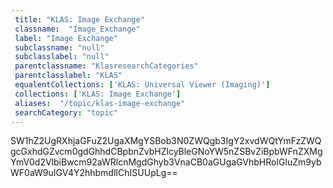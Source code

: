 ```yaml
--- 
 title: "KLAS: Image Exchange" 
 classname:  "Image_Exchange" 
 label: "Image Exchange" 
 subclassname: "null" 
 subclasslabel: "null" 
 parentclassname: "KlasresearchCategories" 
 parentclasslabel: "KLAS" 
 equalentCollections: ['KLAS: Universal Viewer (Imaging)'] 
 collections: ['KLAS: Image Exchange']
 aliases:  "/topic/klas-image-exchange"  
 searchCategory: "topic" 
---
```

SW1hZ2UgRXhjaGFuZ2UgaXMgYSBob3N0ZWQgb3IgY2xvdWQtYmFzZWQgcGxhdGZvcm0gdGhhdCBpbnZvbHZlcyBleGNoYW5nZSBvZiBpbWFnZXMgYmV0d2VlbiBwcm92aWRlcnMgdGhyb3VnaCB0aGUgaGVhbHRoIGluZm9ybWF0aW9uIGV4Y2hhbmdlIChISUUpLg==